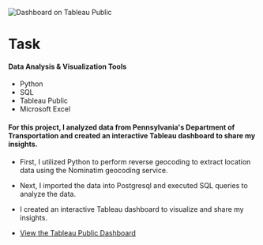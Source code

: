 ![Dashboard on Tableau Public](https://github.com/MatthewLSnell/Philadelphia-Pedestrian-Fatalities-Analysis-in-SQL-Tableau/blob/main/Case%20Study%20Analysis%20of%20Philadelphia's%20Motor%20Vehicle%20Collisions%20Cover.png)

# Task

#### Data Analysis & Visualization Tools
+ Python
+ SQL
+ Tableau Public
+ Microsoft Excel

#### For this project, I analyzed data from Pennsylvania's Department of Transportation and created an interactive Tableau dashboard to share my insights.  

+ First, I utilized Python to perform reverse geocoding to extract location data using the Nominatim geocoding service.
+ Next, I imported the data into Postgresql and executed SQL queries to analyze the data.
+ I created an interactive Tableau dashboard to visualize and share my insights. 



+ [View the Tableau Public Dashboard](https://public.tableau.com/profile/matthew.snell1329#!/vizhome/PhiladelphiaPedestrianFatalities/PhiladelphiasFatalPedestrianCrashes2017-2019)


